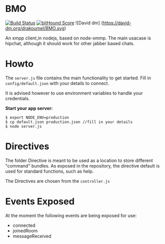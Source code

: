 # BMO

[![Build Status](https://travis-ci.org/drakoumel/BMO.svg?branch=master)](https://travis-ci.org/drakoumel/BMO) [![bitHound Score](https://www.bithound.io/github/drakoumel/BMO/badges/score.svg)](https://www.bithound.io/github/drakoumel/BMO)
![David dm] (https://david-dm.org/drakoumel/BMO.svg)


An xmpp client,in nodejs, based on node-xmmp. The main usacase is hipchat, although it should work for other jabber based chats.


# Howto

The `server.js` file contains the main functionality to get started.
Fill in `config/default.json` with your details to connect.

It is advised however to use environment variables to handle your credentials.

**Start your app server:**

    $ export NODE_ENV=production
    $ cp default.json production.json //fill in your details
    $ node server.js

# Directives

The folder Directive is meant to be used as a location to store different "command" bundles.
As exposed in the repository, the directive default is used for standard functions, such as help.

The Directives are chosen from the `controller.js`

# Events Exposed

At the moment the following events are being exposed for use:
* connected
* joinedRoom
* messageReceived
